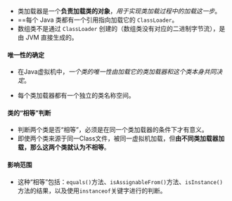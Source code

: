 
- 类加载器是一个**负责加载类的对象**，*用于实现类加载过程中的加载这一步*。
- ==每个 Java 类都有一个引用指向加载它的 `ClassLoader`。
- 数组类不是通过 `ClassLoader` 创建的（数组类没有对应的二进制字节流），是由 JVM 直接生成的。

#### 唯一性的确定

- 在Java虚拟机中，*一个类的唯一性由加载它的类加载器和这个类本身共同决定*。

- 每个类加载器都有一个独立的类名称空间。

#### 类的“相等”判断

- 判断两个类是否“相等”，必须是在同一个类加载器的条件下才有意义。
- 即使两个类来源于同一Class文件，被同一虚拟机加载，但**由不同类加载器加载，那么这两个类就认为不相等**。

#### 影响范围

- 这种“相等”包括：`equals()`方法、`isAssignableFrom()`方法、`isInstance()`方法的结果，以及使用`instanceof`关键字进行的判断。




